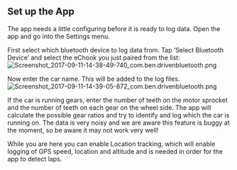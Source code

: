## Set up the App

The app needs a little configuring before it is ready to log data. Open the app and go into the Settings menu.

First select which bluetooth device to log data from. Tap ‘Select Bluetooth Device’ and select the eChook you just paired from the list:![](https://lh4.googleusercontent.com/0fcERsnDiOh8gwiviShl6VkA5J02BN9nO7cvUQvSF18ySnlY94RSfV2Hu51TrA-pbZAaHlHqmfoDWkAIJRNtT823fafFztlEsxj5Qzu-neZZFWxoeTRkwDV_sgIl9AITX6k8aCWN "Screenshot\_2017-09-11-14-38-49-740\_com.ben.drivenbluetooth.png")

Now enter the car name. This will be added to the log files.  
![](https://lh6.googleusercontent.com/LwBKw6g2Q682w7FpkR3qWOjdPKIHjOXHelr1qPBJvD2wN-yw06mThy0yx7yYPiD7jy0cfV1bT_b4_mKGmSbc0JQJOtD856524fK9A7VpX4InZQZc42hKdvjWbjIwXtKAe0nJaSXF "Screenshot\_2017-09-11-14-39-05-872\_com.ben.drivenbluetooth.png")  


If the car is running gears, enter the number of teeth on the motor sprocket and the number of teeth on each gear on the wheel side. The app will calculate the possible gear ratios and try to identify and log which the car is running on. The data is very noisy and we are aware this feature is buggy at the moment, so be aware it may not work very well!

While you are here you can enable Location tracking, which will enable logging of GPS speed, location and altitude and is needed in order for the app to detect laps.

  


